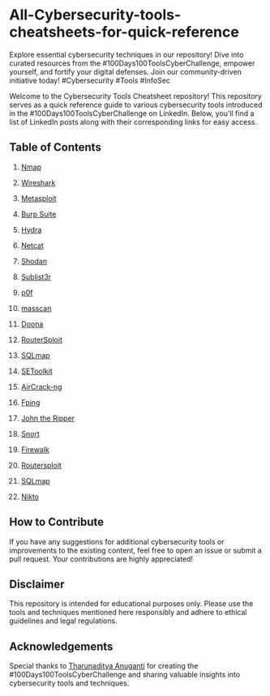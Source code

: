 # All-Cybersecurity-tools-cheatsheets-for-quick-reference

Explore essential cybersecurity techniques in our repository! Dive into curated resources from the #100Days100ToolsCyberChallenge, empower yourself, and fortify your digital defenses. Join our community-driven initiative today! #Cybersecurity #Tools #InfoSec

Welcome to the Cybersecurity Tools Cheatsheet repository! This repository serves as a quick reference guide to various cybersecurity tools introduced in the #100Days100ToolsCyberChallenge on LinkedIn. Below, you'll find a list of LinkedIn posts along with their corresponding links for easy access.

## Table of Contents

1. [Nmap](https://www.linkedin.com/posts/tharunaditya-anuganti_100days100toolscyberchallenge-cybersecurity-activity-7160250808050089984-3k4Z?utm_source=share&utm_medium=member_desktop)
2. [Wireshark](https://www.linkedin.com/posts/tharunaditya-anuganti_100days100toolscyberchallenge-cybersecurity-activity-7160692749380272129-6sX2?utm_source=share&utm_medium=member_desktop)
3. [Metasploit](https://www.linkedin.com/posts/tharunaditya-anuganti_100days100toolscyberchallenge-cybersecurity-activity-7161008950023266304-gWxA?utm_source=share&utm_medium=member_desktop)
4. [Burp Suite](https://www.linkedin.com/posts/tharunaditya-anuganti_100days100toolscyberchallenge-cybersecurity-activity-7161411664938995712-_Tuf?utm_source=share&utm_medium=member_desktop)
5. [Hydra](https://www.linkedin.com/posts/tharunaditya-anuganti_100days100toolscyberchallenge-cybersecurity-activity-7161771478110199808-cNPb?utm_source=share&utm_medium=member_desktop)
6. [Netcat](https://www.linkedin.com/posts/tharunaditya-anuganti_100days100toolscyberchallenge-cybersecurity-activity-7162153208134533120-ctPK?utm_source=share&utm_medium=member_desktop)
7. [Shodan](https://www.linkedin.com/posts/tharunaditya-anuganti_100days100toolscyberchallenge-cybersecurity-activity-7162498009463812096-drAz?utm_source=share&utm_medium=member_desktop)
8. [Sublist3r](https://www.linkedin.com/posts/tharunaditya-anuganti_100days100toolscyberchallenge-cybersecurity-activity-7162796881473888258-3avK?utm_source=share&utm_medium=member_desktop)
9. [p0f](https://www.linkedin.com/posts/tharunaditya-anuganti_cybersecurity-tool-cheatsheet-activity-7163202268060749825-aNvZ?utm_source=share&utm_medium=member_desktop)
10. [masscan](https://www.linkedin.com/posts/tharunaditya-anuganti_100days100toolscyberchallenge-cybersecurity-activity-7163834600643915777-ZUw3?utm_source=share&utm_medium=member_desktop)
11. [Doona](https://www.linkedin.com/posts/tharunaditya-anuganti_wireless-attacks-activity-7164325917425618945-XL--?utm_source=share&utm_medium=member_desktop)
12. [RouterSploit](https://www.linkedin.com/posts/tharunaditya-anuganti_100days100toolscyberchallenge-theharvester-activity-7165310066747695105-Ryu9?utm_source=share&utm_medium=member_desktop)
13. [SQLmap](https://www.linkedin.com/posts/tharunaditya-anuganti_100days100toolscyberchallenge-firewalk-networksecurity-activity-7165764261858791425-BDDS?utm_source=share&utm_medium=member_desktop)
14. [SEToolkit](https://www.linkedin.com/posts/tharunaditya-anuganti_setoolkit-activity-7166111158507175937-Dxc9?utm_source=share&utm_medium=member_desktop)
15. [AirCrack-ng](https://www.linkedin.com/posts/tharunaditya-anuganti_100days100toolscyberchallenge-p0f-passiveosfingerprinting-activity-7166718980605374465-azJ3?utm_source=share&utm_medium=member_desktop)
16. [Fping](https://www.linkedin.com/posts/tharunaditya-anuganti_shodan-cheat-sheet-activity-7167148000606191616-xDUe?utm_source=share&utm_medium=member_desktop)
17. [John the Ripper](https://www.linkedin.com/posts/tharunaditya-anuganti_100days100toolscyberchallenge-sublist3r-subdomainenumeration-activity-7167562073428705281-Mc4J?utm_source=share&utm_medium=member_desktop)
18. [Snort](https://www.linkedin.com/posts/tharunaditya-anuganti_masscan-activity-7168253527083929600-LJlX?utm_source=share&utm_medium=member_desktop)
19. [Firewalk](https://www.linkedin.com/posts/tharunaditya-anuganti_doona-activity-7168666771166625793-vML_?utm_source=share&utm_medium=member_desktop)
20. [Routersploit](https://www.linkedin.com/posts/tharunaditya-anuganti_routersploit-activity-7168992579512987648--WI4?utm_source=share&utm_medium=member_desktop)
21. [SQLmap](https://www.linkedin.com/posts/tharunaditya-anuganti_100days100toolscyberchallenge-interested-activity-7169656269555818497-y18m?utm_source=share&utm_medium=member_desktop)

22. [Nikto](https://www.linkedin.com/posts/tharunaditya-anuganti_100days100toolscyberchallenge-nikto-websecurity-activity-7170120496540241921-bt7y?utm_source=share&utm_medium=member_desktop)
## How to Contribute

If you have any suggestions for additional cybersecurity tools or improvements to the existing content, feel free to open an issue or submit a pull request. Your contributions are highly appreciated!

## Disclaimer

This repository is intended for educational purposes only. Please use the tools and techniques mentioned here responsibly and adhere to ethical guidelines and legal regulations.

## Acknowledgements

Special thanks to [Tharunaditya Anuganti](https://www.linkedin.com/in/tharunaditya-anuganti/) for creating the #100Days100ToolsCyberChallenge and sharing valuable insights into cybersecurity tools and techniques.
